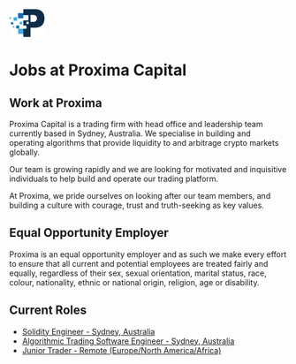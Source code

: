 ![Proxima Capital](images/Proxima.png "Proxima Capital")

# Jobs at Proxima Capital

## Work at Proxima

Proxima Capital is a trading firm with head office and leadership team currently based in Sydney, Australia. We specialise in building and operating algorithms that provide liquidity to and arbitrage crypto markets globally.

Our team is growing rapidly and we are looking for motivated and inquisitive individuals to help build and operate our trading platform.

At Proxima, we pride ourselves on looking after our team members, and building a culture with courage, trust and truth-seeking as key values.


## Equal Opportunity Employer

Proxima is an equal opportunity employer and as such we make every effort to ensure that all current and potential employees are treated fairly and equally, regardless of their sex, sexual orientation, marital status, race, colour, nationality, ethnic or national origin, religion, age or disability.


## Current Roles

- [Solidity Engineer - Sydney, Australia](SolidityEngineer.md)
- [Algorithmic Trading Software Engineer - Sydney, Australia](TradingSystemsEngineer.md)
- [Junior Trader - Remote (Europe/North America/Africa)](JuniorTrader.md)


